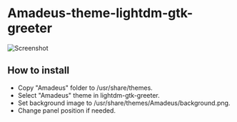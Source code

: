 # Amadeus-theme-lightdm-gtk-greeter
![Screenshot](https://github.com/ChipTechno/Amadeus-theme-lightdm-gtk-greeter/blob/master/Screenshot.png)   
## How to install
- Copy "Amadeus" folder to /usr/share/themes.
- Select "Amadeus" theme in lightdm-gtk-greeter.
- Set background image to /usr/share/themes/Amadeus/background.png.
- Change panel position if needed.